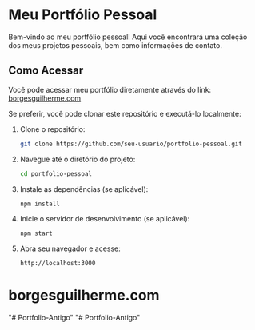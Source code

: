 # Meu Portfólio Pessoal

Bem-vindo ao meu portfólio pessoal! Aqui você encontrará uma coleção dos meus projetos pessoais, bem como informações de contato.

## Como Acessar

Você pode acessar meu portfólio diretamente através do link: [borgesguilherme.com](https://borgesguilherme.com)

Se preferir, você pode clonar este repositório e executá-lo localmente:

1. Clone o repositório:
   
   ```bash
   git clone https://github.com/seu-usuario/portfolio-pessoal.git

2. Navegue até o diretório do projeto:
    ```bash
   cd portfolio-pessoal
3. Instale as dependências (se aplicável):
   ```bash
   npm install
4. Inicie o servidor de desenvolvimento (se aplicável):
    ```bash
   npm start
5. Abra seu navegador e acesse:
    ```bash
   http://localhost:3000
# borgesguilherme.com
"# Portfolio-Antigo" 
"# Portfolio-Antigo" 
